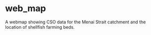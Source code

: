 # web_map
A webmap showing CSO data for the Menai Strait catchment and the location of shellfish farming beds.
